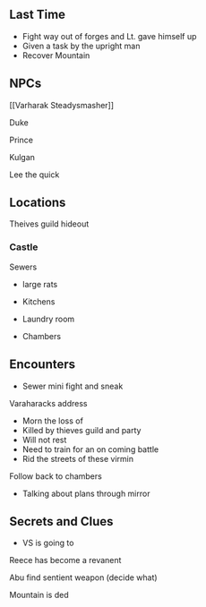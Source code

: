 ## Last Time
- Fight way out of forges and Lt. gave himself up
- Given a task by the upright man
- Recover Mountain

## NPCs
[[Varharak Steadysmasher]]

Duke

Prince

Kulgan

Lee the quick

## Locations
Theives guild hideout

### Castle
Sewers
- large rats

- Kitchens
- Laundry room
- Chambers
 
## Encounters
- Sewer mini fight and sneak

Varaharacks address
- Morn the loss of
- Killed by thieves guild and party
- Will not rest
- Need to train for an on coming battle
- Rid the streets of these virmin

Follow back to chambers
- Talking about plans through mirror

## Secrets and Clues
- VS is going to 


Reece has become a revanent

Abu find sentient weapon (decide what)

Mountain is ded